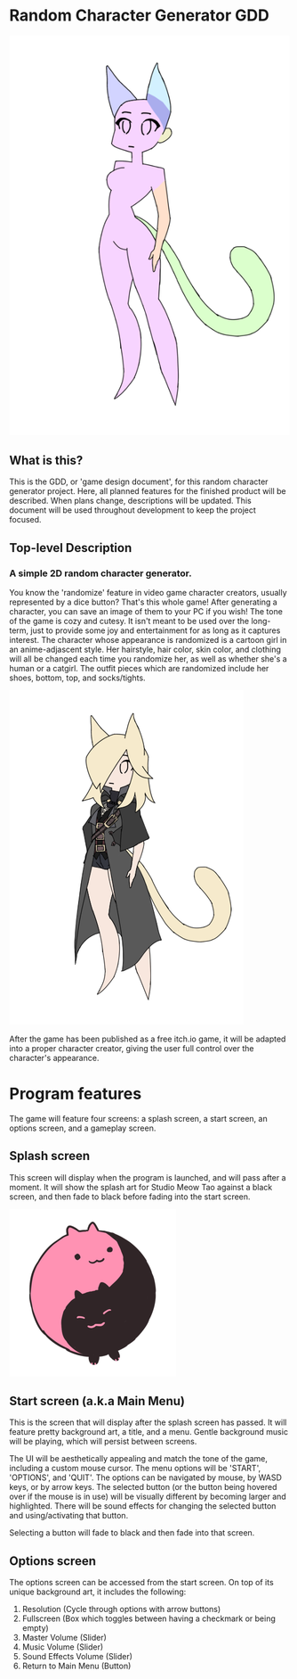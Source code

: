 # Random Character Generator GDD
![A color-coded diagram of the player character of this dress up game, showing the separate pieces that make up the character. ](randomcharactergenerator/assets/img/gdd/spr_protag_base_v2.png)
## What is this? 
This is the GDD, or 'game design document', for this random character generator project. Here, all planned features for the finished product will be described. When plans change, descriptions will be updated. This document will be used throughout development to keep the project focused. 
## Top-level Description
### A simple 2D random character generator. 
You know the 'randomize' feature in video game character creators, usually represented by a dice button? That's this whole game! After generating a character, you can save an image of them to your PC if you wish!
The tone of the game is cozy and cutesy. It isn't meant to be used over the long-term, just to provide some joy and entertainment for as long as it captures interest. 
The character whose appearance is randomized is a cartoon girl in an anime-adjascent style. Her hairstyle, hair color, skin color, and clothing will all be changed each time you randomize her, as well as whether she's a human or a catgirl. The outfit pieces which are randomized include her shoes, bottom, top, and socks/tights. 

![A catgirl with a big old-fashioned coat, black booty-shorts, and a blonde emo hairstyle which covers one eye. ](randomcharactergenerator/assets/img/gdd/example_character.png)

After the game has been published as a free itch.io game, it will be adapted into a proper character creator, giving the user full control over the character's appearance. 

# Program features
The game will feature four screens: a splash screen, a start screen, an options screen, and a gameplay screen. 
## Splash screen
This screen will display when the program is launched, and will pass after a moment. It will show the splash art for Studio Meow Tao against a black screen, and then fade to black before fading into the start screen. 

![A pink-and-black yin-and-yang symbol where each half has a cartoon cat face and cat ears. ](randomcharactergenerator/assets/img/gdd/studio_meow_tao_logo_small.png)

## Start screen (a.k.a Main Menu)
This is the screen that will display after the splash screen has passed. It will feature pretty background art, a title, and a menu. Gentle background music will be playing, which will persist between screens. 

The UI will be aesthetically appealing and match the tone of the game, including a custom mouse cursor. The menu options will be 'START', 'OPTIONS', and 'QUIT'. The options can be navigated by mouse, by WASD keys, or by arrow keys. The selected button (or the button being hovered over if the mouse is in use) will be visually different by becoming larger and highlighted. There will be sound effects for changing the selected button and using/activating that button. 

Selecting a button will fade to black and then fade into that screen. 

## Options screen
The options screen can be accessed from the start screen. On top of its unique background art, it includes the following: 
1. Resolution (Cycle through options with arrow buttons)
2. Fullscreen (Box which toggles between having a checkmark or being empty)
3. Master Volume (Slider)
4. Music Volume (Slider)
5. Sound Effects Volume (Slider)
6. Return to Main Menu (Button)

